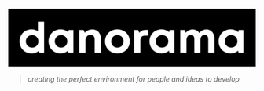 ![danorama logo](danorama-logo-inverted.png)

> _creating the perfect environment for people and ideas to develop_

